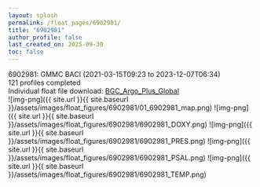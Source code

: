 ```yaml
---
layout: splash
permalink: /float_pages/6902981/
title: "6902981"
author_profile: false
last_created_on: 2025-09-30
toc: false
---
```

 
6902981: GMMC BACI (2021-03-15T09:23 to 2023-12-07T06:34)\
121 profiles completed\
Individual float file download: [BGC_Argo_Plus_Global](https://ftp.soest.hawaii.edu/bgc_argo_plus/Individual_Floats/outliers_removed/6902981_Sprof_processed.nc)\
![img-png]({{ site.url }}{{ site.baseurl }}/assets/images/float_figures/6902981/01_6902981_map.png)
![img-png]({{ site.url }}{{ site.baseurl }}/assets/images/float_figures/6902981/6902981_DOXY.png)
![img-png]({{ site.url }}{{ site.baseurl }}/assets/images/float_figures/6902981/6902981_PRES.png)
![img-png]({{ site.url }}{{ site.baseurl }}/assets/images/float_figures/6902981/6902981_PSAL.png)
![img-png]({{ site.url }}{{ site.baseurl }}/assets/images/float_figures/6902981/6902981_TEMP.png)
